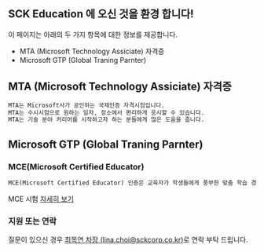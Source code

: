 ## SCK Education 에 오신 것을 환경 합니다!


이 페이지는 아래의 두 가지 항목에 대한 정보를 제공합니다.
- MTA (Microsoft Technology Assiciate) 자격증
- Microsoft GTP (Global Traning Parnter)


## MTA (Microsoft Technology Assiciate) 자격증


```markdown
MTA는 Microsoft사가 공인하는 국제인증 자격시험입니다.
MTA는 수시시험으로 원하는 일자, 장소에서 편리하게 응시할 수 있습니다.
MTA는 기술 분야 커리어를 시작하고자 하는 분들에게 많은 도움을 줍니다.
```


## Microsoft GTP (Global Traning Parnter)


### MCE(Microsoft Certified Educator)


```markdown
MCE(Microsoft Certified Educator) 인증은 교육자가 학생들에게 풍부한 맞춤 학습 경험을 제공하는 데 필요한 글로벌 교육자로서의 기술 지식 능력을 갖추고 있는지 검증합니다.
```

MCE 시험 [자세히 보기](https://www.microsoft.com/ko-kr/learning/mce-certification.aspx)


### 지원 또는 연락


질문이 있으신 경우 [최목연 차장 (lina.choi@sckcorp.co.kr)](mailto:lina.choi@sckcorp.co.kr)로 연락 부탁 드립니다.
